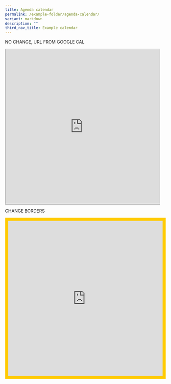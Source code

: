 ```yaml
---
title: Agenda calendar
permalink: /example-folder/agenda-calendar/
variant: markdown
description: ""
third_nav_title: Example calendar
---
```

<style>
	.responsivecal {
		position:relative;
		height: 0%
		width:50%;
		padding-bottom:100%;
	}
	
	.responsivecal iframe {
		position:absolute;
		height:100%;
		width:100%;
		overflow:scroll;
	}
</style>

<p> NO CHANGE, URL FROM GOOGLE CAL</p>
<div class="responsivecal"><iframe scrolling="no" frameborder="0" height="600" width="800" style="border:solid 1px #777" src="https://calendar.google.com/calendar/embed?height=600&amp;wkst=2&amp;bgcolor=%23F6BF26&amp;ctz=Asia%2FSingapore&amp;mode=AGENDA&amp;src=bnBuYXR1cmVrYWtpc0BnbWFpbC5jb20&amp;src=ZW4tZ2Iuc2luZ2Fwb3JlI2hvbGlkYXlAZ3JvdXAudi5jYWxlbmRhci5nb29nbGUuY29t&amp;color=%23039BE5&amp;color=%230B8043"></iframe></div>

<p>CHANGE BORDERS</p>
<div class="responsivecal"><iframe scrolling="no" frameborder="0" height="100%" width="100%" style="border:solid 10px #FFCB00" src="https://calendar.google.com/calendar/embed?height=600&amp;wkst=2&amp;bgcolor=%23F6BF26&amp;ctz=Asia%2FSingapore&amp;mode=AGENDA&amp;src=bnBuYXR1cmVrYWtpc0BnbWFpbC5jb20&amp;src=ZW4tZ2Iuc2luZ2Fwb3JlI2hvbGlkYXlAZ3JvdXAudi5jYWxlbmRhci5nb29nbGUuY29t&amp;color=%23039BE5&amp;color=%230B8043"></iframe></div>